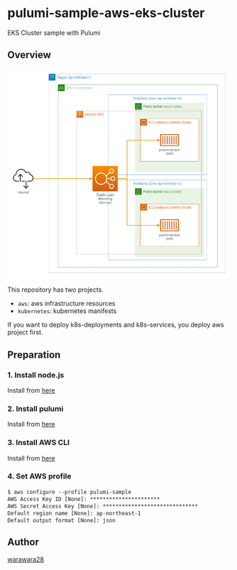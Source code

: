 # pulumi-sample-aws-eks-cluster

EKS Cluster sample with Pulumi

## Overview

![infrastructure-diagram](infrastructure.png)

This repository has two projects.

- `aws`: aws infrastructure resources
- `kubernetes`: kubernetes manifests

If you want to deploy k8s-deployments and k8s-services, you deploy aws project first.

## Preparation

### 1. Install node.js

Install from [here](https://nodejs.org/en/download/)

### 2. Install pulumi

Install from [here](https://www.pulumi.com/docs/get-started/install/)

### 3. Install AWS CLI

Install from [here](https://docs.aws.amazon.com/cli/latest/userguide/getting-started-install.html)

### 4. Set AWS profile

```console
$ aws configure --profile pulumi-sample
AWS Access Key ID [None]: **********************
AWS Secret Access Key [None]: ******************************
Default region name [None]: ap-northeast-1
Default output format [None]: json
```

## Author

[warawara28](https://github.com/warawara28)
